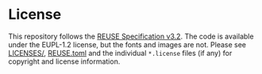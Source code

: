 # License

This repository follows the
[REUSE Specification v3.2](https://reuse.software/spec-3.2/). The code is
available under the EUPL-1.2 license, but the fonts and images are not. Please
see [LICENSES/](./LICENSES), [REUSE.toml](./REUSE.toml) and the individual
`*.license` files (if any) for copyright and license information.